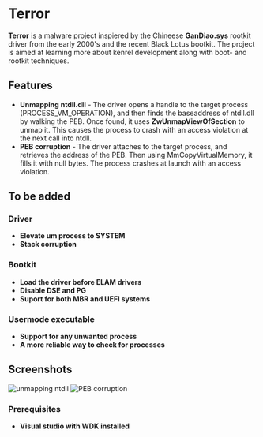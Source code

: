 # Terror


**Terror** is a malware project inspiered by the Chineese **GanDiao.sys** rootkit driver from the early 2000's and the recent Black Lotus bootkit. The project is aimed at learning more about kenrel development along with boot- and rootkit techniques.  

## Features
- **Unmapping ntdll.dll** - The driver opens a handle to the target process (PROCESS_VM_OPERATION), and then finds the baseaddress of ntdll.dll by walking the PEB. Once found, it uses **ZwUnmapViewOfSection** to unmap it. This causes the process to crash with an access violation at the next call into ntdll.
 - **PEB corruption** - The driver attaches to the target process, and retrieves the address of the PEB. Then using MmCopyVirtualMemory, it fills it with null bytes. The process crashes at launch with an access violation.


## To be added
### Driver
- **Elevate um process to SYSTEM**
- **Stack corruption**


### Bootkit
- **Load the driver before ELAM drivers**
- **Disable DSE and PG**
- **Suport for both MBR and UEFI systems**

### Usermode executable
- **Support for any unwanted process**
- **A more reliable way to check for processes**


## Screenshots
![unmapping ntdll](https://github.com/user-attachments/assets/214ae143-ace5-43dc-b786-ebf5af87ed6f)
![PEB corruption](https://github.com/user-attachments/assets/563ab985-5909-4fcb-a870-f18522823940)
### Prerequisites
- **Visual studio with WDK installed**
